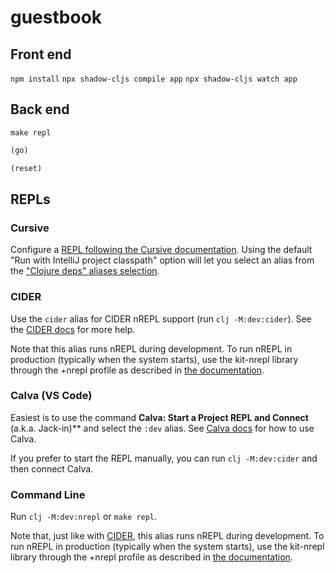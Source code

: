 # guestbook

## Front end

`npm install`
`npx shadow-cljs compile app`
`npx shadow-cljs watch app`

## Back end

`make repl`

```clojure
(go)
```

```clojure
(reset)
```

## REPLs

### Cursive

Configure a [REPL following the Cursive documentation](https://cursive-ide.com/userguide/repl.html). Using the default "Run with IntelliJ project classpath" option will let you select an alias from the ["Clojure deps" aliases selection](https://cursive-ide.com/userguide/deps.html#refreshing-deps-dependencies).

### CIDER

Use the `cider` alias for CIDER nREPL support (run `clj -M:dev:cider`). See the [CIDER docs](https://docs.cider.mx/cider/basics/up_and_running.html) for more help.

Note that this alias runs nREPL during development. To run nREPL in production (typically when the system starts), use the kit-nrepl library through the +nrepl profile as described in [the documentation](https://kit-clj.github.io/docs/profiles.html#profiles).

### Calva (VS Code)

Easiest is to use the command **Calva: Start a Project REPL and Connect** (a.k.a. Jack-in)** and select the `:dev` alias. See [Calva docs](https://calva.io) for how to use Calva.

If you prefer to start the REPL manually, you can run `clj -M:dev:cider` and then connect Calva.

### Command Line

Run `clj -M:dev:nrepl` or `make repl`.

Note that, just like with [CIDER](#cider), this alias runs nREPL during development. To run nREPL in production (typically when the system starts), use the kit-nrepl library through the +nrepl profile as described in [the documentation](https://kit-clj.github.io/docs/profiles.html#profiles).
